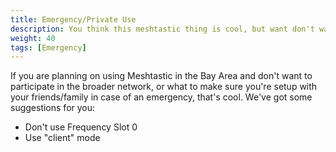 ```yaml
---
title: Emergency/Private Use
description: You think this meshtastic thing is cool, but want don't want to join our broader net? That's cool too!
weight: 40
tags: [Emergency]
---
```


If you are planning on using Meshtastic in the Bay Area and don't want to participate in the broader network, or what to make sure you're setup with your friends/family in case of an emergency, that's cool. We've got some suggestions for you:

* Don't use Frequency Slot 0
* Use "client" mode
